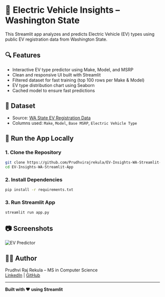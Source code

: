 # 🚗 Electric Vehicle Insights – Washington State

This Streamlit app analyzes and predicts Electric Vehicle (EV) types using public EV registration data from Washington State.

## 🔍 Features

- Interactive EV type predictor using Make, Model, and MSRP
- Clean and responsive UI built with Streamlit
- Filtered dataset for fast training (top 100 rows per Make & Model)
- EV type distribution chart using Seaborn
- Cached model to ensure fast predictions

## 📁 Dataset

- Source: [WA State EV Registration Data](https://catalog.data.gov/dataset/electric-vehicle-population-data)
- Columns used: `Make`, `Model`, `Base MSRP`, `Electric Vehicle Type`

## 🚀 Run the App Locally

### 1. Clone the Repository

```bash
git clone https://github.com/Prudhvirajrekula/EV-Insights-WA-Streamlit-App.git
cd EV-Insights-WA-Streamlit-App
```

### 2. Install Dependencies

```bash
pip install -r requirements.txt
```

### 3. Run Streamlit App

```bash
streamlit run app.py
```

## 📷 Screenshots

![EV Predictor](assets/ev_app_demo.png)

## 👨‍💻 Author

Prudhvi Raj Rekula – MS in Computer Science  
[LinkedIn](https://www.linkedin.com/in/prudhvirajrekula) | [GitHub](https://github.com/Prudhvirajrekula)

---

**Built with ❤️ using Streamlit**

